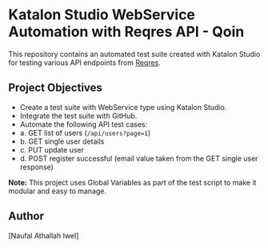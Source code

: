 # Katalon Studio WebService Automation with Reqres API - Qoin

This repository contains an automated test suite created with Katalon Studio for testing various API endpoints from [Reqres](https://reqres.in/).

## Project Objectives

- Create a test suite with WebService type using Katalon Studio.
- Integrate the test suite with GitHub.
- Automate the following API test cases:
- a. GET list of users (`/api/users?page=1`)
- b. GET single user details
- c. PUT update user
- d. POST register successful (email value taken from the GET single user response)

**Note:** This project uses Global Variables as part of the test script to make it modular and easy to manage.

## Author

[Naufal Athallah Iwel]
